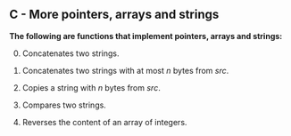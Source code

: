 ## C - More pointers, arrays and strings
**The following are functions that implement pointers, arrays and strings:**

0. Concatenates two strings.

1. Concatenates two strings with at most _n_ bytes from _src_.

2. Copies a string with _n_ bytes from _src_.

3. Compares two strings.

4. Reverses the content of an array of integers.
